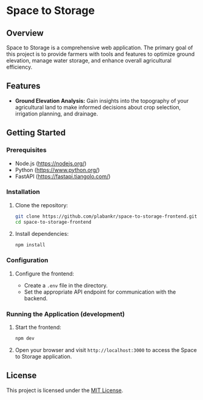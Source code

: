 # Space to Storage

## Overview

Space to Storage is a comprehensive web application. The primary goal of this project is to provide farmers with tools and features to optimize ground elevation, manage water storage, and enhance overall agricultural efficiency.

## Features

- **Ground Elevation Analysis:** Gain insights into the topography of your agricultural land to make informed decisions about crop selection, irrigation planning, and drainage.

## Getting Started

### Prerequisites

- Node.js (https://nodejs.org/)
- Python (https://www.python.org/)
- FastAPI (https://fastapi.tiangolo.com/)

### Installation

1. Clone the repository:

   ```bash
   git clone https://github.com/plabankr/space-to-storage-frontend.git
   cd space-to-storage-frontend
   ```

2. Install dependencies:

   ```bash
   npm install
   ```


### Configuration

1. Configure the frontend:

   - Create a `.env` file in the directory.
   - Set the appropriate API endpoint for communication with the backend.

### Running the Application (development)

1. Start the frontend:

   ```bash
   npm dev
   ```

3. Open your browser and visit `http://localhost:3000` to access the Space to Storage application.


## License

This project is licensed under the [MIT License](LICENSE).
